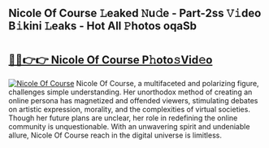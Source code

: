 ## Nicole Of Course 𝙻eaked 𝙽u𝚍e - Part-2ss 𝚅𝚒deo B𝚒kini 𝙻eaks - Hot All 𝙿hotos oqaSb

# <h2><a href="http://ld1x07v.urlbe.top/?page=Nicole+Of+Course">🔗🔗👉👉 Nicole Of Course P𝚑oto𝚜Vid𝚎o</a></h2>

[![Nicole Of Course](https://i.imgur.com/eBuTRDB.gif)](http://ld1x07v.urlbe.top/?page=Nicole+Of+Course)
Nicole Of Course, a multifaceted and polarizing figure, challenges simple understanding. Her unorthodox method of creating an online persona has magnetized and offended viewers, stimulating debates on artistic expression, morality, and the complexities of virtual societies. Though her future plans are unclear, her role in redefining the online community is unquestionable. With an unwavering spirit and undeniable allure, Nicole Of Course reach in the digital universe is limitless.
